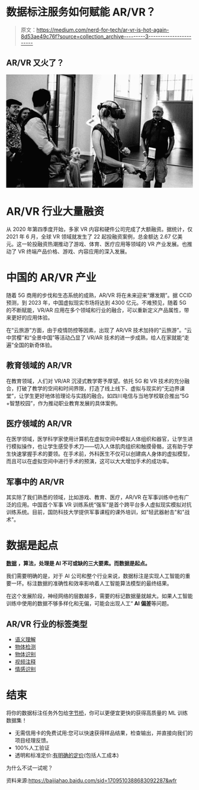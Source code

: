 # 数据标注服务如何赋能 AR/VR？

> 原文：<https://medium.com/nerd-for-tech/ar-vr-is-hot-again-8d53ae49c76f?source=collection_archive---------3----------------------->

## **AR/VR 又火了？**

![](img/641fac4210cabd6fa9cfe7ecd9f75d20.png)

# AR/VR 行业大量融资

从 2020 年第四季度开始，多家 VR 内容和硬件公司完成了大额融资。据统计，仅 2021 年 6 月，全球 VR 领域就发生了 22 起投融资案例，总金额达 2.67 亿美元。这一轮投融资热潮推动了游戏、体育、医疗应用等领域的 VR 产业发展。也推动了 VR 终端产品价格、游戏、内容应用的深入发展。

# 中国的 AR/VR 产业

随着 5G 商用的步伐和生态系统的成熟，AR/VR 将在未来迎来“爆发期”。据 CCID 预测，到 2023 年，中国虚拟现实市场将达到 4300 亿元。不难预见，随着 5G 的不断赋能，VR/AR 应用在多个领域和行业的融合，可以重新定义产品属性，带来更好的应用体验。

在“云旅游”方面，由于疫情防控等因素，出现了 AR/VR 技术加持的“云旅游”。“云中赏樱”和“全景中国”等活动凸显了 VR/AR 技术的进一步成熟，给人在家就能“走遍”全国的新奇体验。

## 教育领域的 AR/VR

在教育领域，人们对 VR/AR 沉浸式教学寄予厚望。依托 5G 和 VR 技术的充分融合，打破了教学的空间和时间界限，打造了线上线下、虚拟与现实的“无边界课堂”，让学生更好地体验理论与实践的融合。如四川电信与当地学校联合推出“5G +智慧校园”，作为推动职业教育发展的具体案例。

## 医疗领域的 AR/VR

在医学领域，医学科学家使用计算机在虚拟空间中模拟人体组织和器官，让学生进行模拟操作，也让学生感受手术刀——切入人体肌肉组织和触摸骨骼，这有助于学生快速掌握手术的要领。在手术前，外科医生不仅可以创建病人身体的虚拟模型，而且可以在虚拟空间中进行手术的预演，这可以大大增加手术的成功率。

## 军事中的 AR/VR

其实除了我们熟悉的领域，比如游戏、教育、医疗，AR/VR 在军事训练中也有广泛的应用。中国首个军事 VR 训练系统“强军”是首个跨平台多人虚拟现实模拟对抗训练系统。目前，国防科技大学提供军事课程的课外培训，如"轻武器射击"和"战术"。

# 数据是起点

[**数据**](https://becominghuman.ai/why-you-should-ditch-your-in-house-training-data-tools-and-avoid-building-your-own-ef78915ee84f) **，算法，处理是 AI 不可或缺的三大要素。而数据是起点。**

我们需要明确的是，对于 AI 公司和整个行业来说，数据标注是实现人工智能的重要一环。标注数据的准确性和效率影响着人工智能算法模型的最终结果。

在这个发展阶段，神经网络的层数越多，需要的标记数据量就越大。如果人工智能训练中使用的数据不够多样化和无偏，可能会出现人工“ **AI 偏差**等问题。

## AR/VR 行业的标签类型

*   [语义理解](https://tinyurl.com/48w576p7)
*   [物体检测](https://tinyurl.com/u7u4me)
*   [物体识别](http://tinyurl.com/1hg9mo1m)
*   [视频注释](http://tinyurl.com/wmu4yfhh)
*   [情感识别](http://tinyurl.com/rbgfnvwk)

# 结束

将你的数据标注任务外包给[字节桥](https://tinyurl.com/bddj6dec)，你可以更便宜更快的获得高质量的 ML 训练数据集！

*   无需信用卡的免费试用:您可以快速获得样品结果，检查输出，并直接向我们的项目经理反馈。
*   100%人工验证
*   透明和标准定价:[有明确的定价](https://www.bytebridge.io/#/?module=price)(包括人工成本)

为什么不试一试呢？

资料来源:https://baijiahao.baidu.com/sid=1709510388683092287&wfr